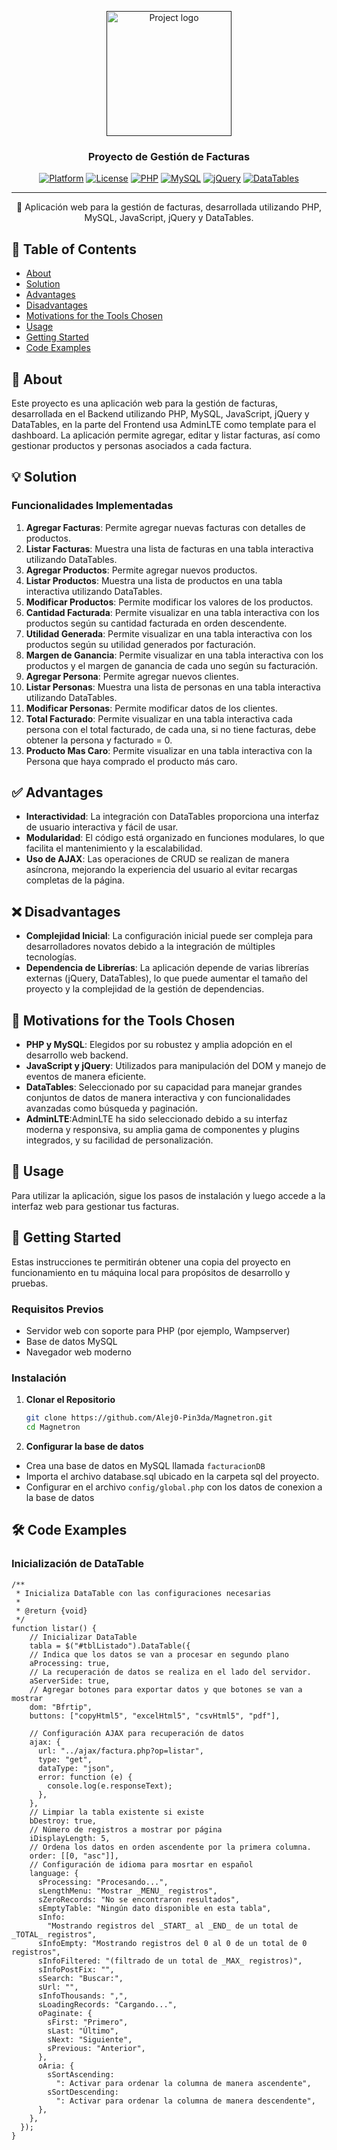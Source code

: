 <p align="center">
  <a href="" rel="noopener">
 <img width=auto height=200px src="https://ci3.googleusercontent.com/mail-img-att/AGAZnRqzGiOqGbIeUPkrq0XOjMTUA8tnLGEExLnli3_YJT6Rm2ZYICRX2let64EOE4yC9zvJjwft2R_57EdiDxld-lu03y01Zya80l38GggIitPH4RygV7NlAVXQ1y1nwX9al0RIOqFaDl0RMyXXqKHX6x-nTZmje_CYpkW4Iplb5N39aj2JdmnybTdjJVQqWK0VtJmKPZobJveHQ6-rxLCMqIkNqNwAHNFO1JoKN3H6KnOEVRmpUnv74acCJmq3p1QGwiyFYLybNyHHTe910i-e-Wd2j6wiDFOyk35RG4bMabNu2Ax0s0m2o0T49YgFX7EBj_T3REocnFplF4gamwOki-PEqVWRNEJKze_DcwkN5e8m_qUr4qWZtUnZRv4Jz6YRN1PzHrDvr1V0zsCV_0QIzRNCVyBu3K0uh_iNzcDmb8MxPDlv0XgxBY-5sN5eLzGezP062klqWCM8johALaHEMYP7WX74WOG9EU4a1iLAWU70KoHkrGLf-o7JPnNJFRykNE6y0CBcwF5D05UparGWbgFjDPnbtIDUeWnDTuKcQodegWGiK0tBih08WzyJfCvSRK0AExX3zbZWGqOEqlkh1jcOWCC3qeWDHDnjiIc17gEqIPeBimsi2mu-wIIRyNkobQbIrifMEBAW2DVtI4n_EyZLWthzVqwmgz4-gqPVzaD7OXFxokb4MlUXgfJ6jLNX3XlWflkwsX19jetMFgVEq8zi8Ws41yOkM88wyJxZZ3pf0kqk-RE9A9mgT_giIgZDPDH5fi-Hlt0DIiE6yYWN6EexsbwhpfevRPdzulXRlNsPxjCMxO5DwbSCoF89cTfOEQ0kxxX19PkSVivpVi9zOINKEqz1S6F4VEKmd6nP_ZD69BwJmLBpTMhiSCwFDIDnRiF5WRnYiqtBwiq624mamgk3Fo2BS8UyAyuv_l05nW6SKWidOCJqDwDd_42T0CVCgIHpeLZcnLx1MyqaSHivsOiiVBdXGOAuicSG94J73yk1d649LqCMOMV4J3bPMTNNpIEZ-nJdDDfa242kP2kVNf3i2w=s0-l75-ft" alt="Project logo"></a>
</p>

<h3 align="center">Proyecto de Gestión de Facturas</h3>

<div align="center">

[![Platform](https://img.shields.io/badge/platform-web-blue.svg)]()
[![License](https://img.shields.io/badge/license-MIT-blue.svg)](/LICENSE)
[![PHP](https://img.shields.io/badge/php-^7.4-blue.svg)]()
[![MySQL](https://img.shields.io/badge/mysql-^5.7-blue.svg)]()
[![jQuery](https://img.shields.io/badge/jquery-^3.5.1-blue.svg)]()
[![DataTables](https://img.shields.io/badge/datatables-^1.10.21-blue.svg)]()

</div>

---

<p align="center"> 📄 Aplicación web para la gestión de facturas, desarrollada utilizando PHP, MySQL, JavaScript, jQuery y DataTables.
    <br> 
</p>

## 📝 Table of Contents

- [About](#about)
- [Solution](#solution)
- [Advantages](#advantages)
- [Disadvantages](#disadvantages)
- [Motivations for the Tools Chosen](#motivations)
- [Usage](#usage)
- [Getting Started](#getting_started)
- [Code Examples](#code_examples)

## 🧐 About <a name = "about"></a>

Este proyecto es una aplicación web para la gestión de facturas, desarrollada en el Backend utilizando PHP, MySQL, JavaScript, jQuery y DataTables, en la parte del Frontend usa AdminLTE como template para el dashboard. La aplicación permite agregar, editar y listar facturas, así como gestionar productos y personas asociados a cada factura.

## 💡 Solution <a name = "solution"></a>

### Funcionalidades Implementadas

1. **Agregar Facturas**: Permite agregar nuevas facturas con detalles de productos.
2. **Listar Facturas**: Muestra una lista de facturas en una tabla interactiva utilizando DataTables.
3. **Agregar Productos**: Permite agregar nuevos productos.
4. **Listar Productos**: Muestra una lista de productos en una tabla interactiva utilizando DataTables.
5. **Modificar Productos**: Permite modificar los valores de los productos.
6. **Cantidad Facturada**: Permite visualizar en una tabla interactiva con los productos según su cantidad facturada en orden descendente.
7. **Utilidad Generada**: Permite visualizar en una tabla interactiva con los productos según su utilidad generados por facturación.
8. **Margen de Ganancia**: Permite visualizar en una tabla interactiva con los productos y el margen de ganancia de cada uno según su facturación.
9. **Agregar Persona**: Permite agregar nuevos clientes.
10. **Listar Personas**: Muestra una lista de personas en una tabla interactiva utilizando DataTables.
11. **Modificar Personas**: Permite modificar datos de los clientes.
12. **Total Facturado**: Permite visualizar en una tabla interactiva cada persona con el total facturado, de cada una, si no tiene facturas, debe obtener la persona y facturado = 0.
13. **Producto Mas Caro**: Permite visualizar en una tabla interactiva con la Persona que haya comprado el producto más caro.

## ✅ Advantages <a name = "advantages"></a>

- **Interactividad**: La integración con DataTables proporciona una interfaz de usuario interactiva y fácil de usar.
- **Modularidad**: El código está organizado en funciones modulares, lo que facilita el mantenimiento y la escalabilidad.
- **Uso de AJAX**: Las operaciones de CRUD se realizan de manera asíncrona, mejorando la experiencia del usuario al evitar recargas completas de la página.

## ❌ Disadvantages <a name = "disadvantages"></a>

- **Complejidad Inicial**: La configuración inicial puede ser compleja para desarrolladores novatos debido a la integración de múltiples tecnologías.
- **Dependencia de Librerías**: La aplicación depende de varias librerías externas (jQuery, DataTables), lo que puede aumentar el tamaño del proyecto y la complejidad de la gestión de dependencias.

## 💭 Motivations for the Tools Chosen <a name = "motivations"></a>

- **PHP y MySQL**: Elegidos por su robustez y amplia adopción en el desarrollo web backend.
- **JavaScript y jQuery**: Utilizados para manipulación del DOM y manejo de eventos de manera eficiente.
- **DataTables**: Seleccionado por su capacidad para manejar grandes conjuntos de datos de manera interactiva y con funcionalidades avanzadas como búsqueda y paginación.
- **AdminLTE**:AdminLTE ha sido seleccionado debido a su interfaz moderna y responsiva, su amplia gama de componentes y plugins integrados, y su facilidad de personalización.

## 🎈 Usage <a name = "usage"></a>

Para utilizar la aplicación, sigue los pasos de instalación y luego accede a la interfaz web para gestionar tus facturas.

## 🏁 Getting Started <a name = "getting_started"></a>

Estas instrucciones te permitirán obtener una copia del proyecto en funcionamiento en tu máquina local para propósitos de desarrollo y pruebas.

### Requisitos Previos

- Servidor web con soporte para PHP (por ejemplo, Wampserver)
- Base de datos MySQL
- Navegador web moderno

### Instalación

1. **Clonar el Repositorio**

   ```bash
   git clone https://github.com/Alej0-Pin3da/Magnetron.git
   cd Magnetron
   ```
2. **Configurar la base de datos**
- Crea una base de datos en MySQL llamada `facturacionDB`
- Importa el archivo database.sql ubicado en la carpeta sql del proyecto.
- Configurar en el archivo `config/global.php` con los datos de conexion a la base de datos

## 🛠️ Code Examples <a name = "code_examples"></a>
### Inicialización de DataTable
```JS
/**
 * Inicializa DataTable con las configuraciones necesarias
 *
 * @return {void}
 */
function listar() {
    // Inicializar DataTable
    tabla = $("#tblListado").DataTable({
    // Indica que los datos se van a procesar en segundo plano
    aProcessing: true,
    // La recuperación de datos se realiza en el lado del servidor.
    aServerSide: true,
    // Agregar botones para exportar datos y que botones se van a mostrar
    dom: "Bfrtip",
    buttons: ["copyHtml5", "excelHtml5", "csvHtml5", "pdf"],

    // Configuración AJAX para recuperación de datos
    ajax: {
      url: "../ajax/factura.php?op=listar",
      type: "get",
      dataType: "json",
      error: function (e) {
        console.log(e.responseText);
      },
    },
    // Limpiar la tabla existente si existe
    bDestroy: true,
    // Número de registros a mostrar por página
    iDisplayLength: 5,
    // Ordena los datos en orden ascendente por la primera columna.
    order: [[0, "asc"]],
    // Configuración de idioma para mosrtar en español
    language: {
      sProcessing: "Procesando...",
      sLengthMenu: "Mostrar _MENU_ registros",
      sZeroRecords: "No se encontraron resultados",
      sEmptyTable: "Ningún dato disponible en esta tabla",
      sInfo:
        "Mostrando registros del _START_ al _END_ de un total de _TOTAL_ registros",
      sInfoEmpty: "Mostrando registros del 0 al 0 de un total de 0 registros",
      sInfoFiltered: "(filtrado de un total de _MAX_ registros)",
      sInfoPostFix: "",
      sSearch: "Buscar:",
      sUrl: "",
      sInfoThousands: ",",
      sLoadingRecords: "Cargando...",
      oPaginate: {
        sFirst: "Primero",
        sLast: "Último",
        sNext: "Siguiente",
        sPrevious: "Anterior",
      },
      oAria: {
        sSortAscending:
          ": Activar para ordenar la columna de manera ascendente",
        sSortDescending:
          ": Activar para ordenar la columna de manera descendente",
      },
    },
  });
}
```